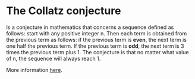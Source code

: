  # The Collatz conjecture

 Is a conjecture in mathematics that concerns a sequence defined as follows: start with any positive integer n. Then each term is obtained from the previous term as follows: if the previous term is **even**, the next term is one half the previous term. If the previous term is **odd**, the next term is 3 times the previous term plus 1. The conjecture is that no matter what value of n, the sequence will always reach 1.

 More information [here](https://en.wikipedia.org/wiki/Collatz_conjecture).